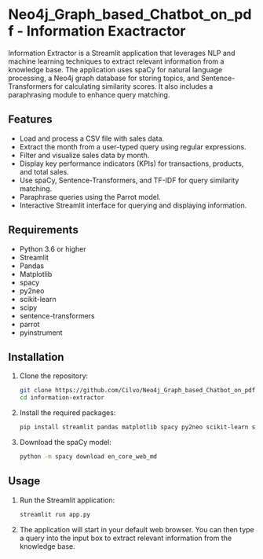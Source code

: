 # Neo4j_Graph_based_Chatbot_on_pdf - Information Exactractor

Information Extractor is a Streamlit application that leverages NLP and machine learning techniques to extract relevant information from a knowledge base. The application uses spaCy for natural language processing, a Neo4j graph database for storing topics, and Sentence-Transformers for calculating similarity scores. It also includes a paraphrasing module to enhance query matching.

## Features

- Load and process a CSV file with sales data.
- Extract the month from a user-typed query using regular expressions.
- Filter and visualize sales data by month.
- Display key performance indicators (KPIs) for transactions, products, and total sales.
- Use spaCy, Sentence-Transformers, and TF-IDF for query similarity matching.
- Paraphrase queries using the Parrot model.
- Interactive Streamlit interface for querying and displaying information.

## Requirements

- Python 3.6 or higher
- Streamlit
- Pandas
- Matplotlib
- spacy
- py2neo
- scikit-learn
- scipy
- sentence-transformers
- parrot
- pyinstrument

## Installation

1. Clone the repository:

    ```bash
    git clone https://github.com/Cilvo/Neo4j_Graph_based_Chatbot_on_pdf.git
    cd information-extractor
    ```

2. Install the required packages:

    ```bash
    pip install streamlit pandas matplotlib spacy py2neo scikit-learn scipy sentence-transformers parrot pyinstrument
    ```

3. Download the spaCy model:

    ```bash
    python -m spacy download en_core_web_md
    ```

## Usage

1. Run the Streamlit application:

    ```bash
    streamlit run app.py
    ```

2. The application will start in your default web browser. You can then type a query into the input box to extract relevant information from the knowledge base.

